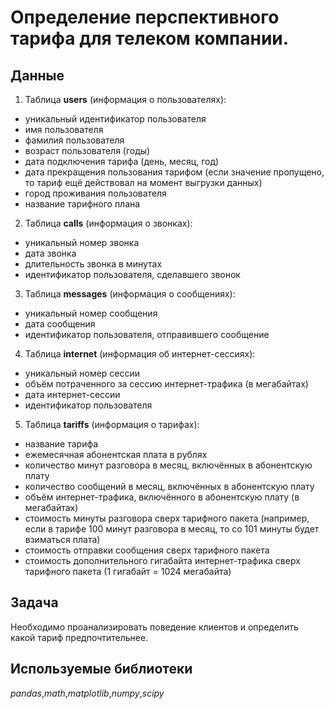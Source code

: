 # Определение перспективного тарифа для телеком компании.

## Данные
1) Таблица **users** (информация о пользователях):
* уникальный идентификатор пользователя
* имя пользователя
* фамилия пользователя
* возраст пользователя (годы)
* дата подключения тарифа (день, месяц, год)
* дата прекращения пользования тарифом (если значение пропущено, то тариф ещё действовал на момент выгрузки данных)
* город проживания пользователя
* название тарифного плана
2) Таблица **calls** (информация о звонках):
* уникальный номер звонка
* дата звонка
* длительность звонка в минутах
* идентификатор пользователя, сделавшего звонок
3) Таблица **messages** (информация о сообщениях):
* уникальный номер сообщения
* дата сообщения
* идентификатор пользователя, отправившего сообщение
4) Таблица **internet** (информация об интернет-сессиях):
* уникальный номер сессии
* объём потраченного за сессию интернет-трафика (в мегабайтах)
* дата интернет-сессии
* идентификатор пользователя
5) Таблица **tariffs** (информация о тарифах):
* название тарифа
* ежемесячная абонентская плата в рублях
* количество минут разговора в месяц, включённых в абонентскую плату
* количество сообщений в месяц, включённых в абонентскую плату
* объём интернет-трафика, включённого в абонентскую плату (в мегабайтах)
* стоимость минуты разговора сверх тарифного пакета (например, если в тарифе 100 минут разговора в месяц, то со 101 минуты будет взиматься плата)
* стоимость отправки сообщения сверх тарифного пакета
* стоимость дополнительного гигабайта интернет-трафика сверх тарифного пакета (1 гигабайт = 1024 мегабайта)

## Задача
Необходимо проанализировать поведение клиентов и определить какой тариф предпочтительнее.

## Используемые библиотеки
_pandas_,_math_,_matplotlib_,_numpy_,_scipy_
